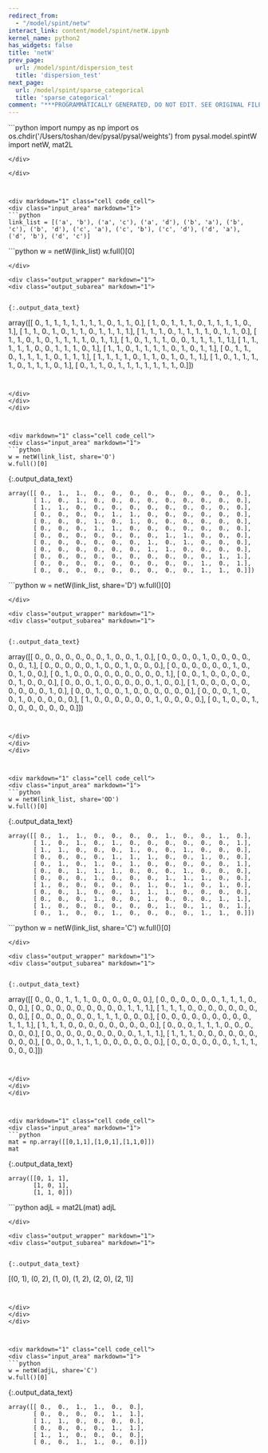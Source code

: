 ```yaml
---
redirect_from:
  - "/model/spint/netw"
interact_link: content/model/spint/netW.ipynb
kernel_name: python2
has_widgets: false
title: 'netW'
prev_page:
  url: /model/spint/dispersion_test
  title: 'dispersion_test'
next_page:
  url: /model/spint/sparse_categorical
  title: 'sparse_categorical'
comment: "***PROGRAMMATICALLY GENERATED, DO NOT EDIT. SEE ORIGINAL FILES IN /content***"
---
```



<div markdown="1" class="cell code_cell">
<div class="input_area" markdown="1">
```python
import numpy as np
import os
os.chdir('/Users/toshan/dev/pysal/pysal/weights')
from pysal.model.spintW import netW, mat2L

```
</div>

</div>



<div markdown="1" class="cell code_cell">
<div class="input_area" markdown="1">
```python
link_list = [('a', 'b'), ('a', 'c'), ('a', 'd'), ('b', 'a'), ('b', 'c'), ('b', 'd'), ('c', 'a'), ('c', 'b'), ('c', 'd'), ('d', 'a'), ('d', 'b'), ('d', 'c')]

```
</div>

</div>



<div markdown="1" class="cell code_cell">
<div class="input_area" markdown="1">
```python
w = netW(link_list)
w.full()[0]

```
</div>

<div class="output_wrapper" markdown="1">
<div class="output_subarea" markdown="1">


{:.output_data_text}
```
array([[ 0.,  1.,  1.,  1.,  1.,  1.,  1.,  1.,  0.,  1.,  1.,  0.],
       [ 1.,  0.,  1.,  1.,  1.,  0.,  1.,  1.,  1.,  1.,  0.,  1.],
       [ 1.,  1.,  0.,  1.,  0.,  1.,  1.,  0.,  1.,  1.,  1.,  1.],
       [ 1.,  1.,  1.,  0.,  1.,  1.,  1.,  1.,  0.,  1.,  1.,  0.],
       [ 1.,  1.,  0.,  1.,  0.,  1.,  1.,  1.,  1.,  0.,  1.,  1.],
       [ 1.,  0.,  1.,  1.,  1.,  0.,  0.,  1.,  1.,  1.,  1.,  1.],
       [ 1.,  1.,  1.,  1.,  1.,  0.,  0.,  1.,  1.,  1.,  0.,  1.],
       [ 1.,  1.,  0.,  1.,  1.,  1.,  1.,  0.,  1.,  0.,  1.,  1.],
       [ 0.,  1.,  1.,  0.,  1.,  1.,  1.,  1.,  0.,  1.,  1.,  1.],
       [ 1.,  1.,  1.,  1.,  0.,  1.,  1.,  0.,  1.,  0.,  1.,  1.],
       [ 1.,  0.,  1.,  1.,  1.,  1.,  0.,  1.,  1.,  1.,  0.,  1.],
       [ 0.,  1.,  1.,  0.,  1.,  1.,  1.,  1.,  1.,  1.,  1.,  0.]])
```


</div>
</div>
</div>



<div markdown="1" class="cell code_cell">
<div class="input_area" markdown="1">
```python
w = netW(link_list, share='O')
w.full()[0]

```
</div>

<div class="output_wrapper" markdown="1">
<div class="output_subarea" markdown="1">


{:.output_data_text}
```
array([[ 0.,  1.,  1.,  0.,  0.,  0.,  0.,  0.,  0.,  0.,  0.,  0.],
       [ 1.,  0.,  1.,  0.,  0.,  0.,  0.,  0.,  0.,  0.,  0.,  0.],
       [ 1.,  1.,  0.,  0.,  0.,  0.,  0.,  0.,  0.,  0.,  0.,  0.],
       [ 0.,  0.,  0.,  0.,  1.,  1.,  0.,  0.,  0.,  0.,  0.,  0.],
       [ 0.,  0.,  0.,  1.,  0.,  1.,  0.,  0.,  0.,  0.,  0.,  0.],
       [ 0.,  0.,  0.,  1.,  1.,  0.,  0.,  0.,  0.,  0.,  0.,  0.],
       [ 0.,  0.,  0.,  0.,  0.,  0.,  0.,  1.,  1.,  0.,  0.,  0.],
       [ 0.,  0.,  0.,  0.,  0.,  0.,  1.,  0.,  1.,  0.,  0.,  0.],
       [ 0.,  0.,  0.,  0.,  0.,  0.,  1.,  1.,  0.,  0.,  0.,  0.],
       [ 0.,  0.,  0.,  0.,  0.,  0.,  0.,  0.,  0.,  0.,  1.,  1.],
       [ 0.,  0.,  0.,  0.,  0.,  0.,  0.,  0.,  0.,  1.,  0.,  1.],
       [ 0.,  0.,  0.,  0.,  0.,  0.,  0.,  0.,  0.,  1.,  1.,  0.]])
```


</div>
</div>
</div>



<div markdown="1" class="cell code_cell">
<div class="input_area" markdown="1">
```python
w = netW(link_list, share='D')
w.full()[0]

```
</div>

<div class="output_wrapper" markdown="1">
<div class="output_subarea" markdown="1">


{:.output_data_text}
```
array([[ 0.,  0.,  0.,  0.,  0.,  0.,  0.,  1.,  0.,  0.,  1.,  0.],
       [ 0.,  0.,  0.,  0.,  1.,  0.,  0.,  0.,  0.,  0.,  0.,  1.],
       [ 0.,  0.,  0.,  0.,  0.,  1.,  0.,  0.,  1.,  0.,  0.,  0.],
       [ 0.,  0.,  0.,  0.,  0.,  0.,  1.,  0.,  0.,  1.,  0.,  0.],
       [ 0.,  1.,  0.,  0.,  0.,  0.,  0.,  0.,  0.,  0.,  0.,  1.],
       [ 0.,  0.,  1.,  0.,  0.,  0.,  0.,  0.,  1.,  0.,  0.,  0.],
       [ 0.,  0.,  0.,  1.,  0.,  0.,  0.,  0.,  0.,  1.,  0.,  0.],
       [ 1.,  0.,  0.,  0.,  0.,  0.,  0.,  0.,  0.,  0.,  1.,  0.],
       [ 0.,  0.,  1.,  0.,  0.,  1.,  0.,  0.,  0.,  0.,  0.,  0.],
       [ 0.,  0.,  0.,  1.,  0.,  0.,  1.,  0.,  0.,  0.,  0.,  0.],
       [ 1.,  0.,  0.,  0.,  0.,  0.,  0.,  1.,  0.,  0.,  0.,  0.],
       [ 0.,  1.,  0.,  0.,  1.,  0.,  0.,  0.,  0.,  0.,  0.,  0.]])
```


</div>
</div>
</div>



<div markdown="1" class="cell code_cell">
<div class="input_area" markdown="1">
```python
w = netW(link_list, share='OD')
w.full()[0]

```
</div>

<div class="output_wrapper" markdown="1">
<div class="output_subarea" markdown="1">


{:.output_data_text}
```
array([[ 0.,  1.,  1.,  0.,  0.,  0.,  0.,  1.,  0.,  0.,  1.,  0.],
       [ 1.,  0.,  1.,  0.,  1.,  0.,  0.,  0.,  0.,  0.,  0.,  1.],
       [ 1.,  1.,  0.,  0.,  0.,  1.,  0.,  0.,  1.,  0.,  0.,  0.],
       [ 0.,  0.,  0.,  0.,  1.,  1.,  1.,  0.,  0.,  1.,  0.,  0.],
       [ 0.,  1.,  0.,  1.,  0.,  1.,  0.,  0.,  0.,  0.,  0.,  1.],
       [ 0.,  0.,  1.,  1.,  1.,  0.,  0.,  0.,  1.,  0.,  0.,  0.],
       [ 0.,  0.,  0.,  1.,  0.,  0.,  0.,  1.,  1.,  1.,  0.,  0.],
       [ 1.,  0.,  0.,  0.,  0.,  0.,  1.,  0.,  1.,  0.,  1.,  0.],
       [ 0.,  0.,  1.,  0.,  0.,  1.,  1.,  1.,  0.,  0.,  0.,  0.],
       [ 0.,  0.,  0.,  1.,  0.,  0.,  1.,  0.,  0.,  0.,  1.,  1.],
       [ 1.,  0.,  0.,  0.,  0.,  0.,  0.,  1.,  0.,  1.,  0.,  1.],
       [ 0.,  1.,  0.,  0.,  1.,  0.,  0.,  0.,  0.,  1.,  1.,  0.]])
```


</div>
</div>
</div>



<div markdown="1" class="cell code_cell">
<div class="input_area" markdown="1">
```python
w = netW(link_list, share='C')
w.full()[0]

```
</div>

<div class="output_wrapper" markdown="1">
<div class="output_subarea" markdown="1">


{:.output_data_text}
```
array([[ 0.,  0.,  0.,  1.,  1.,  1.,  0.,  0.,  0.,  0.,  0.,  0.],
       [ 0.,  0.,  0.,  0.,  0.,  0.,  1.,  1.,  1.,  0.,  0.,  0.],
       [ 0.,  0.,  0.,  0.,  0.,  0.,  0.,  0.,  0.,  1.,  1.,  1.],
       [ 1.,  1.,  1.,  0.,  0.,  0.,  0.,  0.,  0.,  0.,  0.,  0.],
       [ 0.,  0.,  0.,  0.,  0.,  0.,  1.,  1.,  1.,  0.,  0.,  0.],
       [ 0.,  0.,  0.,  0.,  0.,  0.,  0.,  0.,  0.,  1.,  1.,  1.],
       [ 1.,  1.,  1.,  0.,  0.,  0.,  0.,  0.,  0.,  0.,  0.,  0.],
       [ 0.,  0.,  0.,  1.,  1.,  1.,  0.,  0.,  0.,  0.,  0.,  0.],
       [ 0.,  0.,  0.,  0.,  0.,  0.,  0.,  0.,  0.,  1.,  1.,  1.],
       [ 1.,  1.,  1.,  0.,  0.,  0.,  0.,  0.,  0.,  0.,  0.,  0.],
       [ 0.,  0.,  0.,  1.,  1.,  1.,  0.,  0.,  0.,  0.,  0.,  0.],
       [ 0.,  0.,  0.,  0.,  0.,  0.,  1.,  1.,  1.,  0.,  0.,  0.]])
```


</div>
</div>
</div>



<div markdown="1" class="cell code_cell">
<div class="input_area" markdown="1">
```python
mat = np.array([[0,1,1],[1,0,1],[1,1,0]])
mat

```
</div>

<div class="output_wrapper" markdown="1">
<div class="output_subarea" markdown="1">


{:.output_data_text}
```
array([[0, 1, 1],
       [1, 0, 1],
       [1, 1, 0]])
```


</div>
</div>
</div>



<div markdown="1" class="cell code_cell">
<div class="input_area" markdown="1">
```python
adjL = mat2L(mat)
adjL

```
</div>

<div class="output_wrapper" markdown="1">
<div class="output_subarea" markdown="1">


{:.output_data_text}
```
[(0, 1), (0, 2), (1, 0), (1, 2), (2, 0), (2, 1)]
```


</div>
</div>
</div>



<div markdown="1" class="cell code_cell">
<div class="input_area" markdown="1">
```python
w = netW(adjL, share='C')
w.full()[0]

```
</div>

<div class="output_wrapper" markdown="1">
<div class="output_subarea" markdown="1">


{:.output_data_text}
```
array([[ 0.,  0.,  1.,  1.,  0.,  0.],
       [ 0.,  0.,  0.,  0.,  1.,  1.],
       [ 1.,  1.,  0.,  0.,  0.,  0.],
       [ 0.,  0.,  0.,  0.,  1.,  1.],
       [ 1.,  1.,  0.,  0.,  0.,  0.],
       [ 0.,  0.,  1.,  1.,  0.,  0.]])
```


</div>
</div>
</div>

